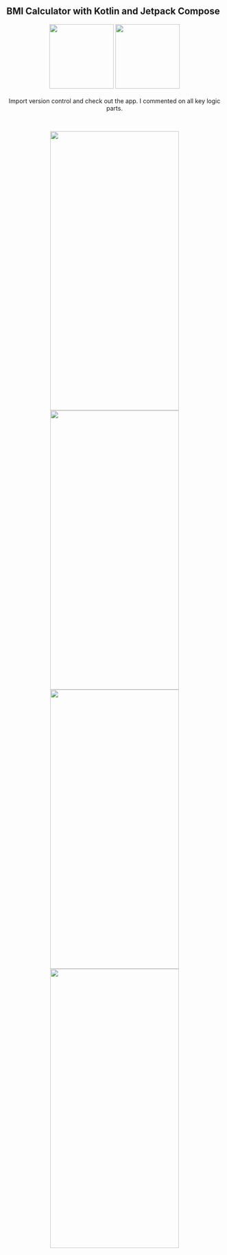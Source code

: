 
<div>
<h2>BMI Calculator with Kotlin and Jetpack Compose</h2>
<p align="center">
<img src="https://user-images.githubusercontent.com/51417052/130802494-8c77e65a-601b-4e0b-9c7f-9f16813bc560.png" width="150" height="150">
<img src="https://user-images.githubusercontent.com/51417052/130803169-5913f0d0-d42d-4446-ab9d-cbe25e8e690f.png" width="150" height="150">
</br></br>
Import version control and check out the app. I commented on all key logic parts.
</div>
<br>
<div>
<div>
<p align="center">
<img src="https://user-images.githubusercontent.com/51417052/130801978-da033f6b-6f8c-4500-9dc6-1bd348d9e64c.png" width="300" height="650">
<img src="https://user-images.githubusercontent.com/51417052/130801976-0e38d4f0-488b-4b7b-9673-6662228ae1d6.png" width="300" height="650">
<img src="https://user-images.githubusercontent.com/51417052/130801963-230ff9ed-e3cd-40eb-8f38-08b281e4dddb.png" width="300" height="650">
<img src="https://user-images.githubusercontent.com/51417052/130801970-719f17c8-b726-4ddf-b5b3-b3ded709c056.png" width="300" height="650">
</p>
</div>
